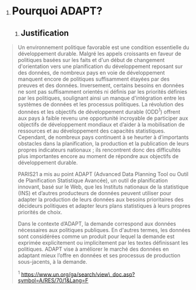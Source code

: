 1.  # Pourquoi ADAPT?

    1.  ## Justification

> Un environnement politique favorable est une condition essentielle du
> développement durable. Malgré les appels croissants en faveur de
> politiques basées sur les faits et d'un début de changement
> d'orientation vers une planification du développement reposant sur des
> données, de nombreux pays en voie de développement manquent encore de
> politiques suffisamment étayées par des preuves et des données.
> Inversement, certains besoins en données ne sont pas suffisamment
> orientés ni définis par les priorités définies par les politiques,
> soulignant ainsi un manque d'intégration entre les systèmes de données
> et les processus politiques. La révolution des données et les
> objectifs de développement durable (ODD<sup>1</sup>) offrent aux pays
> à faible revenu une opportunité incroyable de participer aux objectifs
> de développement mondiaux et d’aider à la mobilisation de ressources
> et au développement des capacités statistiques. Cependant, de nombreux
> pays continuent à se heurter à d’importants obstacles dans la
> planification, la production et la publication de leurs propres
> indicateurs nationaux ; ils rencontrent donc des difficultés plus
> importantes encore au moment de répondre aux objectifs de
> développement durable.
>
> PARIS21 a mis au point ADAPT (Advanced Data Planning Tool ou Outil de
> Planification Statistique Avancée), un outil de planification
> innovant, basé sur le Web, que les Instituts nationaux de la
> statistique (INS) et d’autres producteurs de données peuvent utiliser
> pour adapter la production de leurs données aux besoins prioritaires
> des décideurs politiques et adapter leurs plans statistiques à leurs
> propres priorités de choix.
>
> Dans le contexte d’ADAPT, la demande correspond aux données
> nécessaires aux politiques publiques. En d'autres termes, les données
> sont considérées comme un produit pour lequel la demande est exprimée
> explicitement ou implicitement par les textes définissant les
> politiques. ADAPT vise à améliorer le marché des données en adaptant
> mieux l’offre en données et ses processus de production sous-jacents,
> à la demande.
>
> <sup>1</sup>
> <u>https://www.un.org/ga/search/view\_doc.asp?symbol=A/RES/70/1&Lang=F</u>
